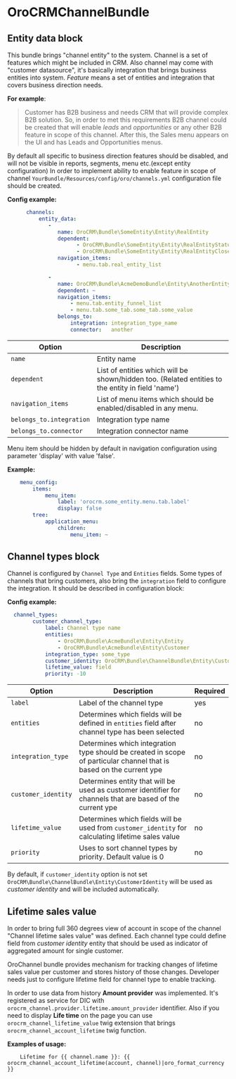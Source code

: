 OroCRMChannelBundle
===================

Entity data block
-----------------

This bundle brings "channel entity" to the system. Channel is a set of features which might be included in CRM.
Also channel may come with "customer datasource", it's basically integration that brings business entities into system.
_Feature_ means a set of entities and integration that covers business direction needs.

**For example**:
>Customer has B2B business and needs CRM that will provide complex B2B solution. So, in order to met this
requirements B2B channel could be created that will enable _leads_ and _opportunities_ or any other B2B feature in scope of this channel.
After this, the Sales menu appears on the UI and has Leads and Opportunities menus.

By default all specific to business direction features should be disabled, and will not be visible in reports, segments, menu etc.(except entity configuration)
In order to implement ability to enable feature in scope of channel `YourBundle/Resources/config/oro/channels.yml` configuration file should be created.

**Config example:**
```yml
      channels:
          entity_data:
             -
                name: OroCRM\Bundle\SomeEntity\Entity\RealEntity                # Entity FQCN
                dependent:                                                      # Service entities that dependent on availability of main entity
                      - OroCRM\Bundle\SomeEntity\Entity\RealEntityStatus
                      - OroCRM\Bundle\SomeEntity\Entity\RealEntityCloseReason
                navigation_items:                                               # Navigation items that responsible for entity visibility
                      - menu.tab.real_entity_list

             -
                name: OroCRM\Bundle\AcmeDemoBundle\Entity\AnotherEntity
                dependent: ~
                navigation_items:
                    - menu.tab.entity_funnel_list
                    - menu.tab.some_tab.some_tab.some_value
                belongs_to:
                    integration: integration_type_name                   # If entity belongs to integration, correspondent node should be set
                    connector:   another                                 # connector name
```


| Option                   | Description                                                                                       |
|--------------------------|---------------------------------------------------------------------------------------------------|
| `name`                   | Entity name                                                                                       |
| `dependent`              | List of entities which will be shown/hidden too. (Related entities to the entity in field 'name') |
| `navigation_items`       | List of menu items which should be enabled/disabled in any menu.                                  |
| `belongs_to.integration` | Integration type name                                                                             |
| `belongs_to.connector`   | Integration connector name                                                                        |

Menu item should be hidden by default in navigation configuration using parameter 'display' with value 'false'.

**Example:**
```yml
    menu_config:
        items:
            menu_item:
                label: 'orocrm.some_entity.menu.tab.label'
                display: false
        tree:
            application_menu:
                children:
                    menu_item: ~
```

Channel types block
-------------------

Channel is configured by `Channel Type` and `Entities` fields. Some types of channels that bring customers,
also bring the `integration` field to configure the integration. It should be described in configuration block:

**Config example:**
```yml
  channel_types:
        customer_channel_type:
            label: Channel type name
            entities:
                - OroCRM\Bundle\AcmeBundle\Entity\Entity
                - OroCRM\Bundle\AcmeBundle\Entity\Customer
            integration_type: some_type
            customer_identity: OroCRM\Bundle\ChannelBundle\Entity\CustomerIdentity
            lifetime_value: field
            priority: -10
```

| Option              | Description                                                                                                         | Required |
|---------------------|---------------------------------------------------------------------------------------------------------------------|----------|
| `label`             | Label of the channel type                                                                                           | yes      |
| `entities`          | Determines which fields will be defined in `entities` field after channel type has been selected                    | no       |
| `integration_type`  | Determines which integration type should be created in scope of particular channel that is based on the current ype | no       |
| `customer_identity` | Determines entity that will be used as customer identifier for channels that are based of the current ype           | no       |
| `lifetime_value`    | Determines which fields will be used from `customer_identity` for calculating lifetime sales value                  | no       |
| `priority`          | Uses to sort channel types by priority. Default value is 0                                                          | no       |


By default, if `customer_identity` option is not set `OroCRM\Bundle\ChannelBundle\Entity\CustomerIdentity` will be used as *customer identity* and
will be included automatically.

Lifetime sales value
--------------------

In order to bring full 360 degrees view of account in scope of the channel "Channel lifetime sales value" was defined.
Each channel type could define field from _customer identity_ entity that should be used as indicator of aggregated
amount for single customer.

OroChannel bundle provides mechanism for tracking changes of lifetime sales value per customer and stores history of those changes.
Developer needs just to configure lifetime field for channel type to enable tracking.

In order to use data from history **Amount provider** was implemented. It's registered as service for DIC with `orocrm_channel.provider.lifetime.amount_provider` identifier.
Also if you need to display **Life time** on the page you can use `orocrm_channel_lifetime_value` twig extension that brings `orocrm_channel_account_lifetime` twig function.

**Examples of usage:**
```twig
    Lifetime for {{ channel.name }}: {{ orocrm_channel_account_lifetime(account, channel)|oro_format_currency }}
```

